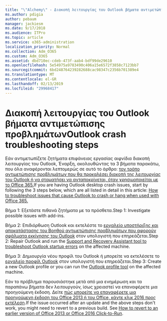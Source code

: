 ```yaml
---
title: "\"Alchemy\" - Διακοπή λειτουργίας του Outlook βήματα αντιμετώπισης προβλημάτων"
ms.author: pdigia
author: pebaum
manager: jackiesm
ms.date: 9/17/2018
ms.audience: ITPro
ms.topic: article
ms.service: o365-administration
localization_priority: Normal
ms.collection: Adm_O365
ms.custom: Adm_O365
ms.assetid: dbd710ec-cdeb-473f-aab4-bdf99de29610
ms.openlocfilehash: 5e54975a9783490c406a15e6572f3858c7123bb7
ms.sourcegitcommit: 6bd248764239282688cac98347c2356b701389e4
ms.translationtype: MT
ms.contentlocale: el-GR
ms.lasthandoff: 02/13/2019
ms.locfileid: "29968417"
---
```

# <a name="outlook-crash-troubleshooting-steps"></a><span data-ttu-id="69221-102">Διακοπή λειτουργίας του Outlook βήματα αντιμετώπισης προβλημάτων</span><span class="sxs-lookup"><span data-stu-id="69221-102">Outlook crash troubleshooting steps</span></span>

<span data-ttu-id="69221-103">Εάν αντιμετωπίζετε ζητήματα επιφάνειας εργασίας αιφνίδια διακοπή λειτουργίας του Outlook, Έναρξη, ακολουθώντας τα 3 βήματα παρακάτω, που όλα αναφέρονται λεπτομερώς σε αυτό το άρθρο: [τον τρόπο αντιμετώπισης προβλημάτων που θα προκαλέσει διακοπή της λειτουργίας του Outlook ή να σταματήσει να ανταποκρίνεται, όταν χρησιμοποιείται με το Office 365.](https://support.microsoft.com/help/2413813/how-to-troubleshoot-issues-that-cause-outlook-to-crash-or-hang-when-us)</span><span class="sxs-lookup"><span data-stu-id="69221-103">If you are having Outlook desktop crash issues, start by following the 3 steps below, which are all listed in detail in this article: [How to troubleshoot issues that cause Outlook to crash or hang when used with Office 365.](https://support.microsoft.com/help/2413813/how-to-troubleshoot-issues-that-cause-outlook-to-crash-or-hang-when-us)</span></span>
  
<span data-ttu-id="69221-104">Βήμα 1: Εξετάστε πιθανά ζητήματα με τα πρόσθετα.</span><span class="sxs-lookup"><span data-stu-id="69221-104">Step 1: Investigate possible issues with add-ins.</span></span>
  
<span data-ttu-id="69221-105">Βήμα 2: Επιδιόρθωση Outlook και εκτελέστε το [εργαλείο υποστήριξης και αποκατάστασης του Βοηθού αντιμετώπισης προβλημάτων που αφορούν σφάλματα εκκίνησης του Outlook](https://aka.ms/SaRA-OutlookWontStart) στον υπολογιστή που επηρεάζεται.</span><span class="sxs-lookup"><span data-stu-id="69221-105">Step 2: Repair Outlook and run the [Support and Recovery Assistant tool to troubleshoot Outlook startup errors](https://aka.ms/SaRA-OutlookWontStart) on the affected machine.</span></span> 
  
<span data-ttu-id="69221-106">Βήμα 3: Δημιουργία νέου προφίλ του Outlook ή μπορείτε να εκτελέσετε το [εργαλείο προφίλ Outlook](https://aka.ms/SaRA-OutlookSetupProfile) στον υπολογιστή που επηρεάζεται.</span><span class="sxs-lookup"><span data-stu-id="69221-106">Step 3: Create a new Outlook profile or you can run the [Outlook profile tool](https://aka.ms/SaRA-OutlookSetupProfile) on the affected machine.</span></span> 
  
<span data-ttu-id="69221-p101">Εάν το πρόβλημα παρουσιάστηκε μετά από μια ενημέρωση και τα παραπάνω βήματα δεν λειτουργούν, ίσως χρειαστεί να επαναφέρετε μια προηγούμενη έκδοση. Δείτε [πώς μπορείτε να επαναφέρετε μια προηγούμενη έκδοση του Office 2013 ή του Office, κάντε κλικ 2016 προς εκτέλεση](https://support.microsoft.com/help/2770432).</span><span class="sxs-lookup"><span data-stu-id="69221-p101">If the issue occurred after an update and the above steps don't work, you might need to revert to a previous build. See [How to revert to an earlier version of Office 2013 or Office 2016 Click-to-Run](https://support.microsoft.com/help/2770432).</span></span>
  

